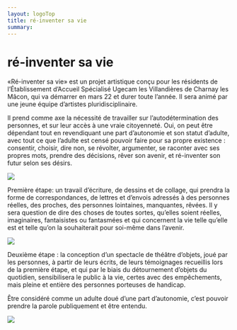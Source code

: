 ```yaml
---
layout: logoTop
title: ré-inventer sa vie
summary: 
---
```

<h1>ré-inventer sa vie</h1>
<p class="intro-text">«Ré-inventer sa vie» est un projet artistique conçu pour les résidents de l’Établissement d’Accueil Spécialisé Ugecam les Villandières de Charnay les Mâcon, qui va démarrer en mars 22 et durer toute l’année. Il sera animé par une jeune équipe d’artistes pluridisciplinaire.</p>

<p class="intro-text">Il prend comme axe la nécessité de travailler sur l’autodétermination des personnes, et sur leur accès à une vraie citoyenneté.
Oui, on peut être dépendant tout en revendiquant une part d’autonomie et son statut d’adulte, avec tout ce que l’adulte est censé pouvoir faire pour sa propre existence : consentir, choisir, dire non, se révolter, argumenter, se raconter avec ses propres mots, prendre des décisions, rêver son  avenir, et ré-inventer son futur selon ses désirs.</p> 

<div class="center-block">
    <img src="https://res.cloudinary.com/dnxcesebo/image/upload/q_auto,f_auto/v1642072543/IMG_20211006_113445_-_copie_zud5r5.jpg">
</div>
<p class="intro-text">Première étape: un travail d’écriture, de dessins et de collage, qui prendra la forme de correspondances, de  lettres et d’envois adressés à des personnes réelles, des proches, des personnes lointaines, manquantes, rêvées. Il y sera question de dire des choses de toutes sortes, qu’elles soient réelles, imaginaires, fantaisistes ou fantasmées et qui concernent la vie telle qu’elle est et telle qu’on la souhaiterait pour soi-même dans l’avenir.</p> 
<div class="center-block">
    <img src="https://res.cloudinary.com/dnxcesebo/image/upload/q_auto,f_auto/v1642072544/IMG_20211006_112536_-_copie_vkp7ap.jpg">
</div>
<p class="intro-text">Deuxième étape : la conception d’un spectacle de théâtre d’objets, joué par les personnes, à partir de leurs écrits, de leurs témoignages recueillis lors de la première étape, et qui par le biais du détournement d’objets du quotidien, sensibilisera le public à la vie, certes avec des empêchements, mais pleine et entière des personnes porteuses de handicap.</p>

<p class="intro-text">Être considéré comme un adulte doué d’une part d’autonomie, c’est pouvoir prendre la parole publiquement et être entendu.</p> 
<div class="center-block">
    <img src="https://res.cloudinary.com/dnxcesebo/image/upload/q_auto,f_auto/v1642072543/IMG_20211006_113624_-_copie_zlhsqo.jpg">
</div>